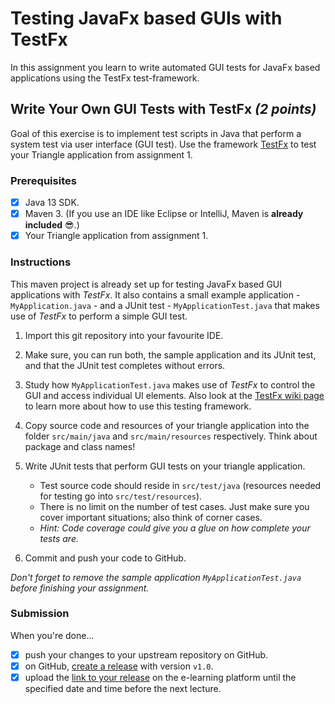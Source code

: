 # Testing JavaFx based GUIs with TestFx

In this assignment you learn to write automated GUI tests for JavaFx based applications using the TestFx test-framework.

## Write Your Own GUI Tests with TestFx _(2 points)_

Goal of this exercise is to implement test scripts in Java that perform a system test via user interface (GUI test). Use the framework [TestFx][testfx] to test your Triangle application from assignment 1.

### Prerequisites

- [x] Java 13 SDK.
- [x] Maven 3. (If you use an IDE like Eclipse or IntelliJ, Maven is **already included** :sunglasses:.)
- [x] Your Triangle application from assignment 1.

### Instructions

This maven project is already set up for testing JavaFx based GUI applications with _TestFx_. It also contains a small example application - `MyApplication.java` - and a JUnit test - `MyApplicationTest.java` that makes use of _TestFx_ to perform a simple GUI test.

1. Import this git repository into your favourite IDE.

1. Make sure, you can run both, the sample application and its JUnit test, and that the JUnit test completes without errors.

1. Study how `MyApplicationTest.java` makes use of _TestFx_ to control the GUI and access individual UI elements. Also look at the [TestFx wiki page][testfx wiki] to learn more about how to use this testing framework.

1. Copy source code and resources of your triangle application into the folder `src/main/java` and `src/main/resources` respectively. Think about package and class names!

1. Write JUnit tests that perform GUI tests on your triangle application.

   - Test source code should reside in `src/test/java` (resources needed for testing go into `src/test/resources`).
   - There is no limit on the number of test cases. Just make sure you cover important situations; also think of corner cases.
   - _Hint: Code coverage could give you a glue on how complete your tests are._

1. Commit and push your code to GitHub.

_Don't forget to remove the sample application `MyApplicationTest.java` before finishing your assignment._

### Submission

When you're done...

- [x] push your changes to your upstream repository on GitHub.
- [x] on GitHub, [create a release][github creating releases] with version `v1.0`.
- [x] upload the [link to your release][github linking to releases] on the e-learning platform until the specified date and time before the next lecture.

[testfx]: https://github.com/TestFX/TestFX
[testfx wiki]: https://github.com/TestFX/TestFX/wiki
[github creating releases]: https://help.github.com/articles/creating-releases/
[github linking to releases]: https://help.github.com/articles/linking-to-releases/
